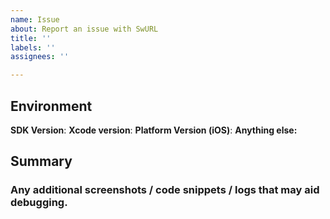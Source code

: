 ```yaml
---
name: Issue
about: Report an issue with SwURL
title: ''
labels: ''
assignees: ''

---
```


## Environment
**SDK Version**: 
**Xcode version**:
**Platform Version (iOS)**:
**Anything else:**

## Summary


### Any additional screenshots / code snippets / logs that may aid debugging.

